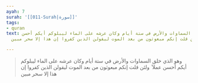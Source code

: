 ```yaml
---
ayah: 7
surah: '[[011-Surah|سورة]]'
tags:
- quran
text: وهو الذي خلق السماوات والأرض في ستة أيام وكان عرشه على الماء ليبلوكم أيكم أحسن
  عملا ۗ ولئن قلت إنكم مبعوثون من بعد الموت ليقولن الذين كفروا إن هذا إلا سحر مبين

---
```

> وهو الذي خلق السماوات والأرض في ستة أيام وكان عرشه على الماء ليبلوكم أيكم أحسن عملا ۗ ولئن قلت إنكم مبعوثون من بعد الموت ليقولن الذين كفروا إن هذا إلا سحر مبين
